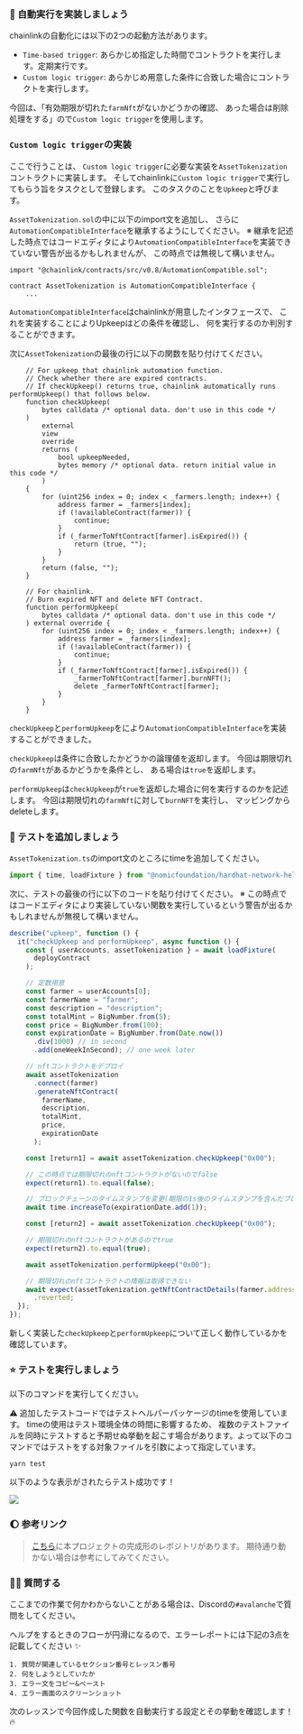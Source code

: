 ### 🐣 自動実行を実装しましょう

chainlinkの自動化には以下の2つの起動方法があります。

- `Time-based trigger`: あらかじめ指定した時間でコントラクトを実行します。定期実行です。
- `Custom logic trigger`: あらかじめ用意した条件に合致した場合にコントラクトを実行します。

今回は、「有効期限が切れた`farmNft`がないかどうかの確認、 あった場合は削除処理をする」ので`Custom logic trigger`を使用します。

### `Custom logic trigger`の実装

ここで行うことは、 `Custom logic trigger`に必要な実装を`AssetTokenization`コントラクトに実装します。
そしてchainlinkに`Custom logic trigger`で実行してもらう旨をタスクとして登録します。
このタスクのことを`Upkeep`と呼びます。

`AssetTokenization.sol`の中に以下のimport文を追加し、 さらに`AutomationCompatibleInterface`を継承するようにしてください。
※ 継承を記述した時点ではコードエディタにより`AutomationCompatibleInterface`を実装できていない警告が出るかもしれませんが、 この時点では無視して構いません。

```solidity
import "@chainlink/contracts/src/v0.8/AutomationCompatible.sol";
```

```solidity
contract AssetTokenization is AutomationCompatibleInterface {
    ...
```

`AutomationCompatibleInterface`はchainlinkが用意したインタフェースで、 これを実装することによりUpkeepはどの条件を確認し、 何を実行するのか判別することができます。

次に`AssetTokenization`の最後の行に以下の関数を貼り付けてください。

```solidity
    // For upkeep that chainlink automation function.
    // Check whether there are expired contracts.
    // If checkUpkeep() returns true, chainlink automatically runs performUpkeep() that follows below.
    function checkUpkeep(
        bytes calldata /* optional data. don't use in this code */
    )
        external
        view
        override
        returns (
            bool upkeepNeeded,
            bytes memory /* optional data. return initial value in this code */
        )
    {
        for (uint256 index = 0; index < _farmers.length; index++) {
            address farmer = _farmers[index];
            if (!availableContract(farmer)) {
                continue;
            }
            if (_farmerToNftContract[farmer].isExpired()) {
                return (true, "");
            }
        }
        return (false, "");
    }

    // For chainlink.
    // Burn expired NFT and delete NFT Contract.
    function performUpkeep(
        bytes calldata /* optional data. don't use in this code */
    ) external override {
        for (uint256 index = 0; index < _farmers.length; index++) {
            address farmer = _farmers[index];
            if (!availableContract(farmer)) {
                continue;
            }
            if (_farmerToNftContract[farmer].isExpired()) {
                _farmerToNftContract[farmer].burnNFT();
                delete _farmerToNftContract[farmer];
            }
        }
    }
```

`checkUpkeep`と`performUpkeep`をにより`AutomationCompatibleInterface`を実装することができました。

`checkUpkeep`は条件に合致したかどうかの論理値を返却します。
今回は期限切れの`farmNft`があるかどうかを条件とし、 ある場合は`true`を返却します。

`performUpkeep`は`checkUpkeep`が`true`を返却した場合に何を実行するのかを記述します。
今回は期限切れの`farmNft`に対して`burnNFT`を実行し、 マッピングからdeleteします。

### 🧪 テストを追加しましょう

`AssetTokenization.ts`のimport文のところにtimeを追加してください。

```ts
import { time, loadFixture } from "@nomicfoundation/hardhat-network-helpers";
```

次に、テストの最後の行に以下のコードを貼り付けてください。
※ この時点ではコードエディタにより実装していない関数を実行しているという警告が出るかもしれませんが無視して構いません。

```ts
describe("upkeep", function () {
  it("checkUpkeep and performUpkeep", async function () {
    const { userAccounts, assetTokenization } = await loadFixture(
      deployContract
    );

    // 定数用意
    const farmer = userAccounts[0];
    const farmerName = "farmer";
    const description = "description";
    const totalMint = BigNumber.from(5);
    const price = BigNumber.from(100);
    const expirationDate = BigNumber.from(Date.now())
      .div(1000) // in second
      .add(oneWeekInSecond); // one week later

    // nftコントラクトをデプロイ
    await assetTokenization
      .connect(farmer)
      .generateNftContract(
        farmerName,
        description,
        totalMint,
        price,
        expirationDate
      );

    const [return1] = await assetTokenization.checkUpkeep("0x00");

    // この時点では期限切れのnftコントラクトがないのでfalse
    expect(return1).to.equal(false);

    // ブロックチェーンのタイムスタンプを変更(期限の1s後のタイムスタンプを含んだブロックを生成)し、 nftコントラクトの期限が切れるようにします。
    await time.increaseTo(expirationDate.add(1));

    const [return2] = await assetTokenization.checkUpkeep("0x00");

    // 期限切れのnftコントラクトがあるのでtrue
    expect(return2).to.equal(true);

    await assetTokenization.performUpkeep("0x00");

    // 期限切れのnftコントラクトの情報は取得できない
    await expect(assetTokenization.getNftContractDetails(farmer.address)).to.be
      .reverted;
  });
});
```

新しく実装した`checkUpkeep`と`performUpkeep`について正しく動作しているかを確認しています。

### ⭐ テストを実行しましょう

以下のコマンドを実行してください。

⚠️ 追加したテストコードではテストヘルパーパッケージのtimeを使用しています。
timeの使用はテスト環境全体の時間に影響するため、 複数のテストファイルを同時にテストすると予期せぬ挙動を起こす場合があります。よって以下のコマンドではテストをする対象ファイルを引数によって指定しています。

```
yarn test
```

以下のような表示がされたらテスト成功です！

![](/images/AVAX-Asset-Tokenization/section-3/2_1_12.png)

### 🌔 参考リンク

> [こちら](https://github.com/unchain-dev/AVAX-Asset-Tokenization)に本プロジェクトの完成形のレポジトリがあります。
> 期待通り動かない場合は参考にしてみてください。

### 🙋‍♂️ 質問する

ここまでの作業で何かわからないことがある場合は、Discordの`#avalanche`で質問をしてください。

ヘルプをするときのフローが円滑になるので、エラーレポートには下記の3点を記載してください ✨

```
1. 質問が関連しているセクション番号とレッスン番号
2. 何をしようとしていたか
3. エラー文をコピー&ペースト
4. エラー画面のスクリーンショット
```

次のレッスンで今回作成した関数を自動実行する設定とその挙動を確認します！ 🔥
